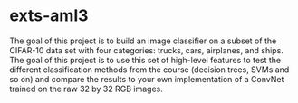 # exts-aml3
The goal of this project is to build an image classifier on a subset of the CIFAR-10 data set with four categories: trucks, cars, airplanes, and ships.
The goal of this project is to use this set of high-level features to test the different classification methods from the course (decision trees, SVMs and so on) and compare the results to your own implementation of a ConvNet trained on the raw 32 by 32 RGB images.
